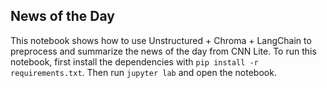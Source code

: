 ## News of the Day

This notebook shows how to use Unstructured + Chroma + LangChain to preprocess and
summarize the news of the day from CNN Lite. To run this notebook, first install
the dependencies with `pip install -r requirements.txt`. Then run `jupyter lab` and
open the notebook.
